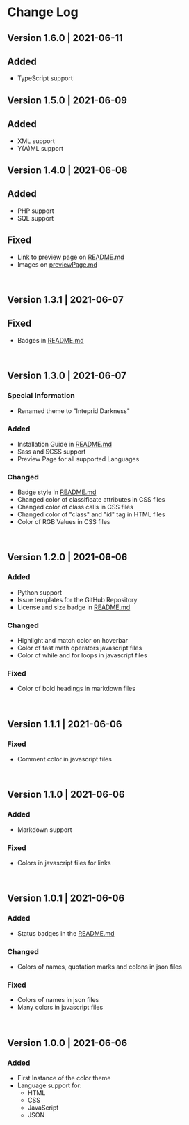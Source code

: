 # Change Log

[comment]: <> (All notable changes to the "KeineAhnung" extension will be documented in this file. Check Keep a Changelog{http://keepachangelog.com/} for recommendations on how to structure this file.)

## Version 1.6.0 | 2021-06-11

## Added

- TypeScript support

## Version 1.5.0 | 2021-06-09

## Added

- XML support
- Y(A)ML support

## Version 1.4.0 | 2021-06-08

## Added

- PHP support
- SQL support

## Fixed

- Link to preview page on [README.md](https://marketplace.visualstudio.com/items?itemName=KeineAhnung.keineahnung&ssr=false#overview)
- Images on [previewPage.md]()

<br>

## Version 1.3.1 | 2021-06-07

## Fixed

- Badges in [README.md](https://marketplace.visualstudio.com/items?itemName=KeineAhnung.keineahnung&ssr=false#overview)

<br>

## Version 1.3.0 | 2021-06-07

### Special Information

- Renamed theme to "Inteprid Darkness"

### Added

- Installation Guide in [README.md](https://marketplace.visualstudio.com/items?itemName=KeineAhnung.keineahnung&ssr=false#overview)
- Sass and SCSS support
- Preview Page for all supported Languages

### Changed

- Badge style in [README.md](https://marketplace.visualstudio.com/items?itemName=KeineAhnung.keineahnung&ssr=false#overview)
- Changed color of classificate attributes in CSS files
- Changed color of class calls in CSS files
- Changed color of "class" and "id" tag in HTML files
- Color of RGB Values in CSS files

<br>

## Version 1.2.0 | 2021-06-06

### Added

- Python support
- Issue templates for the GitHub Repository
- License and size badge in [README.md](https://marketplace.visualstudio.com/items?itemName=KeineAhnung.keineahnung&ssr=false#overview)

### Changed

- Highlight and match color on hoverbar
- Color of fast math operators javascript files
- Color of while and for loops in javascript files

### Fixed

- Color of bold headings in markdown files

<br>

## Version 1.1.1 | 2021-06-06

### Fixed

- Comment color in javascript files

<br>

## Version 1.1.0 | 2021-06-06

### Added

- Markdown support

### Fixed

- Colors in javascript files for links

<br>

## Version 1.0.1 | 2021-06-06

### Added

- Status badges in the [README.md](https://marketplace.visualstudio.com/items?itemName=KeineAhnung.keineahnung&ssr=false#overview)

### Changed

- Colors of names, quotation marks and colons in json files

### Fixed

- Colors of names in json files 
- Many colors in javascript files

<br>

## Version 1.0.0 | 2021-06-06

### Added

- First Instance of the color theme
- Language support for:
  - HTML
  - CSS
  - JavaScript
  - JSON

